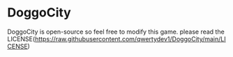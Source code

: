 # DoggoCity
DoggoCity is open-source so feel free to modify this game. please read the LICENSE(https://raw.githubusercontent.com/qwertydev1/DoggoCity/main/LICENSE)
